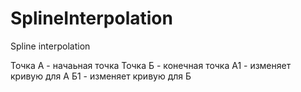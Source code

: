 # SplineInterpolation
Spline interpolation

Точка А - начаьная точка
Точка Б - конечная точка
А1 - изменяет кривую для А
Б1 - изменяет кривую для Б
